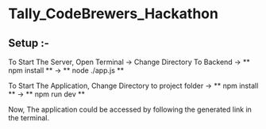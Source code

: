 # Tally_CodeBrewers_Hackathon

## Setup :-
To Start The Server, Open Terminal -> Change Directory To Backend -> ** npm install ** -> ** node ./app.js **

To Start The Application, Change Directory to project folder -> ** npm install ** -> ** npm run dev **

Now, The application could be accessed by following the generated link in the terminal.
